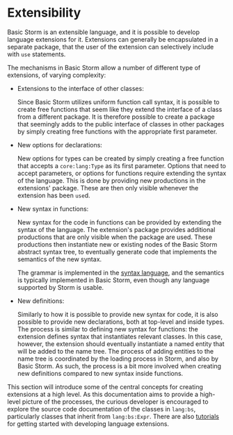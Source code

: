 Extensibility
=============

Basic Storm is an extensible language, and it is possible to develop language extensions for it.
Extensions can generally be encapsulated in a separate package, that the user of the extension can
selectively include with `use` statements.

The mechanisms in Basic Storm allow a number of different type of extensions, of varying complexity:

- Extensions to the interface of other classes:

  Since Basic Storm utilizes uniform function call syntax, it is possible to create free functions
  that seem like they extend the interface of a class from a different package. It is therefore
  possible to create a package that seemingly adds to the public interface of classes in other
  packages by simply creating free functions with the appropriate first parameter.

- New options for declarations:

  New options for types can be created by simply creating a free function that accepts a
  `core:lang:Type` as its first parameter. Options that need to accept parameters, or options for
  functions require extending the syntax of the language. This is done by providing new productions
  in the extensions' package. These are then only visible whenever the extension has been `use`d.

- New syntax in functions:

  New syntax for the code in functions can be provided by extending the syntax of the language. The
  extension's package provides additional productions that are only visible when the package are
  used. These productions then instantiate new or existing nodes of the Basic Storm abstract syntax
  tree, to eventually generate code that implements the semantics of the new syntax.

  The grammar is implemented in the [syntax language](md:/Language_Reference/The_Syntax_Language),
  and the semantics is typically implemented in Basic Storm, even though any language supported by
  Storm is usable.

- New definitions:

  Similarly to how it is possible to provide new syntax for code, it is also possible to provide new
  declarations, both at top-level and inside types. The process is similar to defining new syntax
  for functions: the extension defines syntax that instantiates relevant classes. In this case,
  however, the extension should eventually instantiate a named entity that will be added to the name
  tree. The process of adding entities to the name tree is coordinated by the loading process in
  Storm, and also by Basic Storm. As such, the process is a bit more involved when creating new
  definitions compared to new syntax inside functions.


This section will introduce some of the central concepts for creating extensions at a high level. As
this documentation aims to provide a high-level picture of the processes, the curious developer is
encouraged to explore the source code documentation of the classes in `lang:bs`, particularly
classes that inherit from `lang:bs:Expr`. There are also
[tutorials](md:/Getting_Started/Tutorials/Basic_Storm_Extension) for getting started with developing
language extensions.
